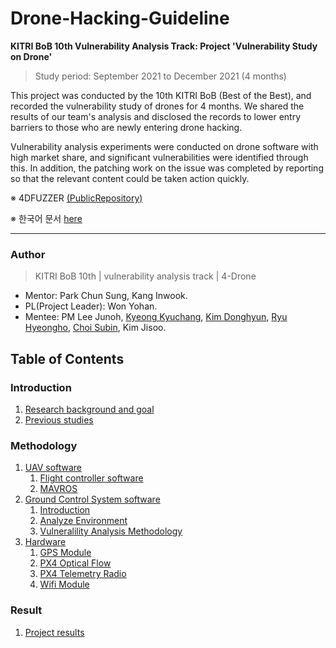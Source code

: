 # Drone-Hacking-Guideline


**KITRI BoB 10th Vulnerability Analysis Track: Project 'Vulnerability Study on Drone'**

> Study period: September 2021 to December 2021 (4 months)

This project was conducted by the 10th KITRI BoB (Best of the Best), and recorded the vulnerability study of drones for 4 months.
We shared the results of our team's analysis and disclosed the records to lower entry barriers to those who are newly entering drone hacking.

Vulnerability analysis experiments were conducted on drone software with high market share, and significant vulnerabilities were identified through this.
In addition, the patching work on the issue was completed by reporting so that the relevant content could be taken action quickly.

※ 4DFUZZER [(PublicRepository)](https://github.com/BOB4Drone/4D-Fuzzer)

※ 한국어 문서 [here](https://github.com/BOB4Drone/Drone_Hacking_Guideline)

---

### Author

> KITRI BoB 10th | vulnerability analysis track | 4-Drone

- Mentor: Park Chun Sung, Kang Inwook.
- PL(Project Leader): Won Yohan.
- Mentee: PM Lee Junoh, [Kyeong Kyuchang](https://github.com/l3u9), [Kim Donghyun](https://github.com/jjanguu), [Ryu Hyeongho](https://github.com/Ryuuuuu), [Choi Subin](https://github.com/dubini0), Kim Jisoo.

## Table of Contents <!-- omit in toc -->

### Introduction <!-- omit in toc -->
   1. [Research background and goal](/1-intro/about-drone-research.md)
   2. [Previous studies](/1-intro/related-work.md)

### Methodology <!-- omit in toc -->
   1. [UAV software](/2-body/1_software-uav.md)
      1. [Flight controller software](/2-body/1_software-uav.md/#1-fcsflight-controller-software)
      2. [MAVROS](/2-body/1_software-uav.md/#2-nuttx-rtos)
   2. [Ground Control System software](/2-body/2_software-gcs.md/)
      1. [Introduction](/2-body/2_software-gcs.md/#1-introduction)
      2. [Analyze Environment](/2-body/2_software-gcs.md#2-analyze-environment)
      3. [Vulneralility Analysis Methodology](/2-body/2_software-gcs.md#3-vulnerability-analysis-methodology)
   4. [Hardware](/2-body/3_hardware.md)
       1. [GPS Module](/2-body/3_hardware.md/#1-gps-module)
       2. [PX4 Optical Flow](/2-body/3_hardware.md/#2-px4-optical-flow)
       3. [PX4 Telemetry Radio](/2-body/3_hardware.md/#3-px4-telemetry-radio)
       4. [Wifi Module](/2-body/3_hardware.md/#4-wifi-module)

### Result <!-- omit in toc -->
   1. [Project results](/3-conclusion/result.md)

